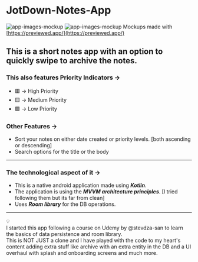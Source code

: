 # JotDown-Notes-App

![app-images-mockup](https://i.imgur.com/DTuMMxx.jpg)
![app-images-mockup](https://i.imgur.com/0xzB6HO.png)
Mockups made with [https://previewed.app/](https://previewed.app/)

## This is a short notes app with an option to quickly swipe to archive the notes.

### This also features Priority Indicators →

- 🟥 → High Priority
- 🟨 → Medium Priority
- 🟩 → Low Priority

### Other Features →

- Sort your notes on either date created or priority levels. [both ascending or descending]
- Search options for the title or the body

---
### The technological aspect of it →

- This is a native android application made using ***Kotlin***.
- The application is using the ***MVVM architecture principles***. [I tried following them but its far from clean]
- Uses ***Room library*** for the DB operations.
---
:bulb: <br>
I started this app following a course on Udemy by @stevdza-san to learn the basics of data persistence and room library.<br>
This is NOT JUST a clone and I have played with the code to my heart's content adding extra stuff like archive with an extra entity in the DB and a UI overhaul with splash and onboarding screens and much more.
